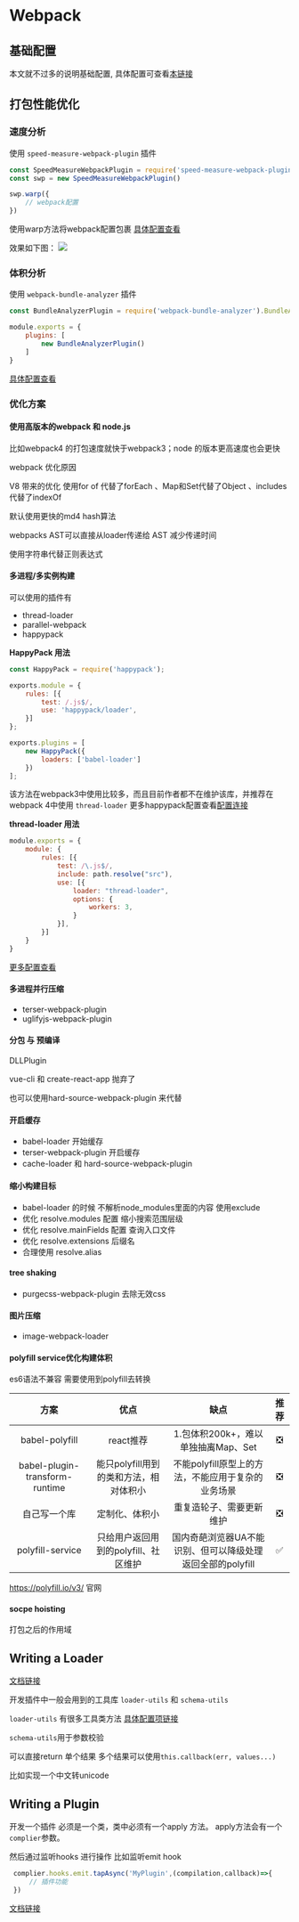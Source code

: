 # Webpack

## 基础配置

本文就不过多的说明基础配置, 具体配置可查看[本链接](https://github.com/lewisYe/react-cli)

## 打包性能优化

### 速度分析

使用 `speed-measure-webpack-plugin` 插件

``` javascript
const SpeedMeasureWebpackPlugin = require('speed-measure-webpack-plugin')
const swp = new SpeedMeasureWebpackPlugin()

swp.warp({
    // webpack配置
})
```

使用warp方法将webpack配置包裹 [具体配置查看](https://www.npmjs.com/package/speed-measure-webpack-plugin)

效果如下图：
![](./images/smp.png)

### 体积分析

使用 `webpack-bundle-analyzer` 插件

``` javascript
const BundleAnalyzerPlugin = require('webpack-bundle-analyzer').BundleAnalyzerPlugin;

module.exports = {
    plugins: [
        new BundleAnalyzerPlugin()
    ]
}
```

[具体配置查看](https://www.npmjs.com/package/webpack-bundle-analyzer)

###  优化方案

#### 使用高版本的webpack 和 node.js

比如webpack4 的打包速度就快于webpack3；node 的版本更高速度也会更快

webpack 优化原因

V8 带来的优化 使用for of 代替了forEach 、Map和Set代替了Object 、includes代替了indexOf

默认使用更快的md4 hash算法

webpacks AST可以直接从loader传递给 AST 减少传递时间

使用字符串代替正则表达式

#### 多进程/多实例构建

可以使用的插件有

* thread-loader
* parallel-webpack
* happypack

**HappyPack 用法**

``` javascript
const HappyPack = require('happypack');

exports.module = {
    rules: [{
        test: /.js$/,
        use: 'happypack/loader',
    }]
};

exports.plugins = [
    new HappyPack({
        loaders: ['babel-loader']
    })
];
```

该方法在webpack3中使用比较多，而且目前作者都不在维护该库，并推荐在webpack 4中使用 `thread-loader` 更多happypack配置查看[配置连接](https://www.npmjs.com/package/happypack)

**thread-loader 用法**

``` javascript
module.exports = {
    module: {
        rules: [{
            test: /\.js$/,
            include: path.resolve("src"),
            use: [{
                loader: "thread-loader",
                options: {
                    workers: 3,
                }
            }],
        }]
    }
}
```

[更多配置查看](https://www.npmjs.com/package/thread-loader)

#### 多进程并行压缩

* terser-webpack-plugin
* uglifyjs-webpack-plugin

#### 分包 与 预编译

DLLPlugin

vue-cli 和 create-react-app 抛弃了

也可以使用hard-source-webpack-plugin 来代替

#### 开启缓存

* babel-loader 开始缓存
* terser-webpack-plugin 开启缓存
* cache-loader 和 hard-source-webpack-plugin

#### 缩小构建目标

* babel-loader 的时候 不解析node_modules里面的内容 使用exclude
* 优化 resolve.modules 配置 缩小搜索范围层级
* 优化 resolve.mainFields 配置 查询入口文件
* 优化 resolve.extensions 后缀名
* 合理使用 resolve.alias

#### tree shaking 

* purgecss-webpack-plugin 去除无效css

#### 图片压缩

* image-webpack-loader

#### polyfill service优化构建体积

es6语法不兼容 需要使用到polyfill去转换

|方案|优点|缺点|推荐|
|:-:|:-:|:-:|:-:|
|babel-polyfill|react推荐|1.包体积200k+，难以单独抽离Map、Set|❎|
|babel-plugin-transform-runtime|能只polyfill用到的类和方法，相对体积小|不能polyfill原型上的方法，不能应用于复杂的业务场景|❎|
|自己写一个库|定制化、体积小|重复造轮子、需要更新维护|❎|
|polyfill-service|只给用户返回用到的polyfill、社区维护|国内奇葩浏览器UA不能识别、但可以降级处理返回全部的polyfill|✅|


https://polyfill.io/v3/ 官网

#### socpe hoisting

打包之后的作用域

## Writing a Loader

[文档链接](https://webpack.js.org/contribute/writing-a-loader/)

开发插件中一般会用到的工具库 `loader-utils` 和 `schema-utils`

`loader-utils` 有很多工具类方法 [具体配置项链接](https://github.com/webpack/loader-utils)

`schema-utils`用于参数校验

可以直接return 单个结果  多个结果可以使用`this.callback(err, values...)`

比如实现一个中文转unicode

## Writing a Plugin

开发一个插件 必须是一个类，类中必须有一个apply 方法。 apply方法会有一个`complier`参数。

然后通过监听hooks 进行操作 比如监听emit hook
```javascript
 complier.hooks.emit.tapAsync('MyPlugin',(compilation,callback)=>{
     // 插件功能
 })
```

[文档链接](https://webpack.js.org/contribute/writing-a-plugin/)
